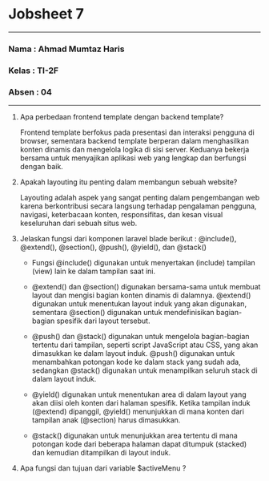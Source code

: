 # Jobsheet 7
<hr>

### Nama : Ahmad Mumtaz Haris
### Kelas : TI-2F
### Absen : 04

<hr>

1. Apa perbedaan frontend template dengan backend template?

    Frontend template berfokus pada presentasi dan interaksi pengguna di browser, sementara backend template berperan dalam menghasilkan konten dinamis dan mengelola logika di sisi server. Keduanya bekerja bersama untuk menyajikan aplikasi web yang lengkap dan berfungsi dengan baik.

2. Apakah layouting itu penting dalam membangun sebuah website?

    Layouting adalah aspek yang sangat penting dalam pengembangan web karena berkontribusi secara langsung terhadap pengalaman pengguna, navigasi, keterbacaan konten, responsifitas, dan kesan visual keseluruhan dari sebuah situs web.

3. Jelaskan fungsi dari komponen laravel blade berikut : @include(), @extend(), @section(), @push(), @yield(), dan @stack()
    
    - Fungsi @include() digunakan untuk menyertakan (include) tampilan (view) lain ke dalam tampilan saat ini. 

    - @extend() dan @section() digunakan bersama-sama untuk membuat layout dan mengisi bagian konten dinamis di dalamnya. @extend() digunakan untuk menentukan layout induk yang akan digunakan, sementara @section() digunakan untuk mendefinisikan bagian-bagian spesifik dari layout tersebut. 

    - @push() dan @stack() digunakan untuk mengelola bagian-bagian tertentu dari tampilan, seperti script JavaScript atau CSS, yang akan dimasukkan ke dalam layout induk. @push() digunakan untuk menambahkan potongan kode ke dalam stack yang sudah ada, sedangkan @stack() digunakan untuk menampilkan seluruh stack di dalam layout induk. 

    - @yield() digunakan untuk menentukan area di dalam layout yang akan diisi oleh konten dari halaman spesifik. Ketika tampilan induk (@extend) dipanggil, @yield() menunjukkan di mana konten dari tampilan anak (@section) harus dimasukkan. 

    - @stack() digunakan untuk menunjukkan area tertentu di mana potongan kode dari beberapa halaman dapat ditumpuk (stacked) dan kemudian ditampilkan di layout induk. 

4. Apa fungsi dan tujuan dari variable $activeMenu ?